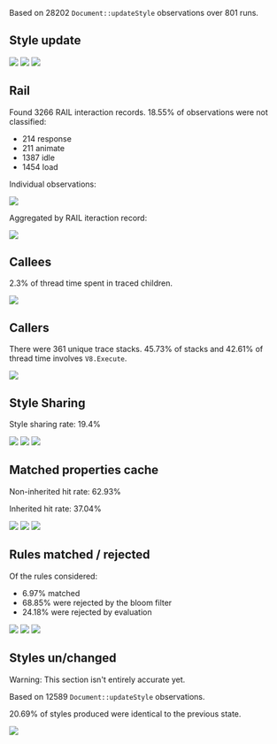 Based on 28202 `Document::updateStyle` observations over 801 runs.

Style update
------------

![](style_files/figure-markdown_github/unnamed-chunk-2-1.png) ![](style_files/figure-markdown_github/unnamed-chunk-2-2.png) ![](style_files/figure-markdown_github/unnamed-chunk-2-3.png)

Rail
----

Found 3266 RAIL interaction records. 18.55% of observations were not classified:

-   214 response
-   211 animate
-   1387 idle
-   1454 load

Individual observations:

![](style_files/figure-markdown_github/unnamed-chunk-4-1.png)

Aggregated by RAIL iteraction record:

![](style_files/figure-markdown_github/unnamed-chunk-5-1.png)

Callees
-------

2.3% of thread time spent in traced children.

![](style_files/figure-markdown_github/unnamed-chunk-7-1.png)

Callers
-------

There were 361 unique trace stacks. 45.73% of stacks and 42.61% of thread time involves `V8.Execute`.

![](style_files/figure-markdown_github/unnamed-chunk-9-1.png)

Style Sharing
-------------

Style sharing rate: 19.4%

![](style_files/figure-markdown_github/unnamed-chunk-11-1.png) ![](style_files/figure-markdown_github/unnamed-chunk-11-2.png) ![](style_files/figure-markdown_github/unnamed-chunk-11-3.png)

Matched properties cache
------------------------

Non-inherited hit rate: 62.93%

Inherited hit rate: 37.04%

![](style_files/figure-markdown_github/unnamed-chunk-12-1.png) ![](style_files/figure-markdown_github/unnamed-chunk-12-2.png) ![](style_files/figure-markdown_github/unnamed-chunk-12-3.png)

Rules matched / rejected
------------------------

Of the rules considered:

-   6.97% matched
-   68.85% were rejected by the bloom filter
-   24.18% were rejected by evaluation

![](style_files/figure-markdown_github/unnamed-chunk-14-1.png) ![](style_files/figure-markdown_github/unnamed-chunk-14-2.png) ![](style_files/figure-markdown_github/unnamed-chunk-14-3.png)

Styles un/changed
-----------------

Warning: This section isn't entirely accurate yet.

Based on 12589 `Document::updateStyle` observations.

20.69% of styles produced were identical to the previous state.

![](style_files/figure-markdown_github/unnamed-chunk-16-1.png)
